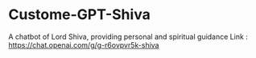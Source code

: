# Custome-GPT-Shiva
A chatbot of Lord Shiva, providing personal and spiritual guidance
Link : https://chat.openai.com/g/g-r6ovpvr5k-shiva
